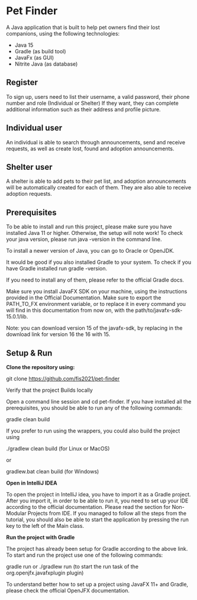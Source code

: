 # Pet Finder
A Java application that is built to help pet owners find their lost companions, using the following technologies:
* Java 15
* Gradle (as build tool)
* JavaFx (as GUI)
* Nitrite Java (as database)
## Register
To sign up, users need to list their username, a valid password, their phone number and role (Individual or Shelter)
If they want, they can complete additional information such as their address and profile picture.
## Individual user
An individual is able to search through announcements, send and receive requests, as well as create lost, found and adoption announcements.
## Shelter user
A shelter is able to add pets to their pet list, and adoption announcements will be automatically created for each of them. They are also able to receive adoption requests.
## Prerequisites
To be able to install and run this project, please make sure you have installed Java 11 or higher. Otherwise, the setup will note work! To check your java version, please run java -version in the command line.

To install a newer version of Java, you can go to Oracle or OpenJDK.

It would be good if you also installed Gradle to your system. To check if you have Gradle installed run gradle -version.

If you need to install any of them, please refer to the official Gradle docs.

Make sure you install JavaFX SDK on your machine, using the instructions provided in the Official Documentation. Make sure to export the PATH_TO_FX environment variable, or to replace it in every command you will find in this documentation from now on, with the path/to/javafx-sdk-15.0.1/lib.

Note: you can download version 15 of the javafx-sdk, by replacing in the download link for version 16 the 16 with 15.
## Setup & Run
**Clone the repository using:**

git clone https://github.com/fis2021/pet-finder

Verify that the project Builds locally

Open a command line session and cd pet-finder. If you have installed all the prerequisites, you should be able to run any of the following commands:


gradle clean build

If you prefer to run using the wrappers, you could also build the project using


./gradlew clean build (for Linux or MacOS)

or

gradlew.bat clean build (for Windows)

**Open in IntelliJ IDEA**

To open the project in IntelliJ idea, you have to import it as a Gradle project. After you import it, in order to be able to run it, you need to set up your IDE according to the official documentation. Please read the section for Non-Modular Projects from IDE. If you managed to follow all the steps from the tutorial, you should also be able to start the application by pressing the run key to the left of the Main class.


**Run the project with Gradle**

The project has already been setup for Gradle according to the above link. To start and run the project use one of the following commands:


gradle run or ./gradlew run (to start the run task of the org.openjfx.javafxplugin plugin)

To understand better how to set up a project using JavaFX 11+ and Gradle, please check the official OpenJFX documentation.


